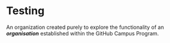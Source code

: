 # Testing

An organization created purely to explore the functionality of an ***organisation*** established within the GitHub Campus Program.
